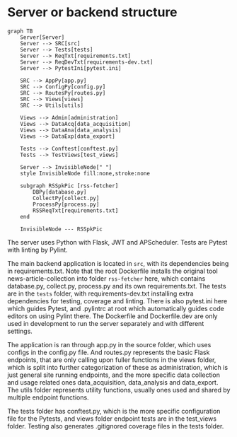 # Server or backend structure

```mermaid
graph TB
    Server[Server]
    Server --> SRC[src]
    Server --> Tests[tests]
    Server --> ReqTxt[requirements.txt]
    Server --> ReqDevTxt[requirements-dev.txt]
    Server --> PytestIni[pytest.ini]

    SRC --> AppPy[app.py]
    SRC --> ConfigPy[config.py]
    SRC --> RoutesPy[routes.py]
    SRC --> Views[views]
    SRC --> Utils[utils]

    Views --> Admin[administration]
    Views --> DataAcq[data_acquisition]
    Views --> DataAna[data_analysis]
    Views --> DataExp[data_export]

    Tests --> Conftest[conftest.py]
    Tests --> TestViews[test_views]

    Server --> InvisibleNode[" "]
    style InvisibleNode fill:none,stroke:none

    subgraph RSSpkPic [rss-fetcher]
        DBPy[database.py]
        CollectPy[collect.py]
        ProcessPy[process.py]
        RSSReqTxt[requirements.txt]
    end

    InvisibleNode --- RSSpkPic
```

The server uses Python with Flask, JWT and APScheduler. Tests are Pytest with linting by Pylint.

The main backend application is located in `src`, with its dependencies being in requirements.txt. Note that the root Dockerfile installs the original tool news-article-collection into folder `rss-fetcher` here, which contains database.py, collect.py, process.py and its own requirements.txt. The tests are in the `tests` folder, with requirements-dev.txt installing extra dependencies for testing, coverage and linting. There is also pytest.ini here which guides Pytest, and .pylintrc at root which automatically guides code editors on using Pylint there. The Dockerfile and Dockerfile.dev are only used in development to run the server separately and with different settings.

The application is ran through app.py in the source folder, which uses configs in the config.py file. And routes.py represents the basic Flask endpoints, that are only calling upon fuller functions in the views folder, which is split into further categorization of these as administration, which is just general site running endpoints, and the more specific data collection and usage related ones data_acquisition, data_analysis and data_export. The utils folder represents utility functions, usually ones used and shared by multiple endpoint functions. 

The tests folder has conftest.py, which is the more specific configuration file for the Pytests, and views folder endpoint tests are in the test_views folder. Testing also generates .gitignored coverage files in the tests folder.
